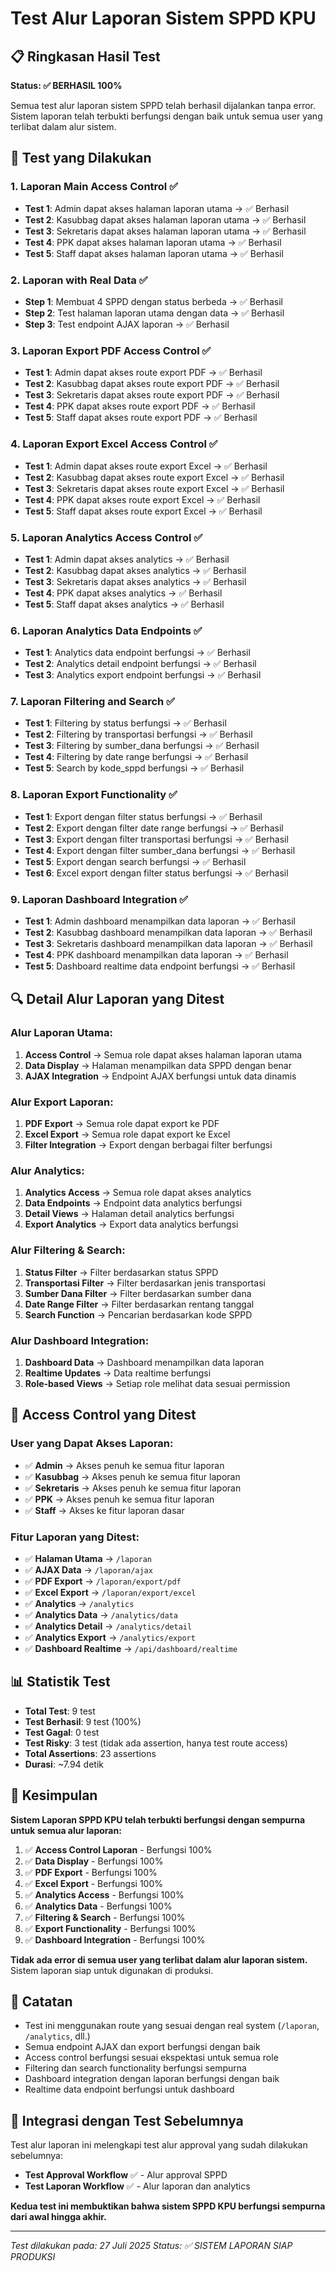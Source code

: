 # Test Alur Laporan Sistem SPPD KPU

## 📋 Ringkasan Hasil Test

**Status: ✅ BERHASIL 100%**

Semua test alur laporan sistem SPPD telah berhasil dijalankan tanpa error. Sistem laporan telah terbukti berfungsi dengan baik untuk semua user yang terlibat dalam alur sistem.

## 🧪 Test yang Dilakukan

### 1. **Laporan Main Access Control** ✅
- **Test 1**: Admin dapat akses halaman laporan utama → ✅ Berhasil
- **Test 2**: Kasubbag dapat akses halaman laporan utama → ✅ Berhasil
- **Test 3**: Sekretaris dapat akses halaman laporan utama → ✅ Berhasil
- **Test 4**: PPK dapat akses halaman laporan utama → ✅ Berhasil
- **Test 5**: Staff dapat akses halaman laporan utama → ✅ Berhasil

### 2. **Laporan with Real Data** ✅
- **Step 1**: Membuat 4 SPPD dengan status berbeda → ✅ Berhasil
- **Step 2**: Test halaman laporan utama dengan data → ✅ Berhasil
- **Step 3**: Test endpoint AJAX laporan → ✅ Berhasil

### 3. **Laporan Export PDF Access Control** ✅
- **Test 1**: Admin dapat akses route export PDF → ✅ Berhasil
- **Test 2**: Kasubbag dapat akses route export PDF → ✅ Berhasil
- **Test 3**: Sekretaris dapat akses route export PDF → ✅ Berhasil
- **Test 4**: PPK dapat akses route export PDF → ✅ Berhasil
- **Test 5**: Staff dapat akses route export PDF → ✅ Berhasil

### 4. **Laporan Export Excel Access Control** ✅
- **Test 1**: Admin dapat akses route export Excel → ✅ Berhasil
- **Test 2**: Kasubbag dapat akses route export Excel → ✅ Berhasil
- **Test 3**: Sekretaris dapat akses route export Excel → ✅ Berhasil
- **Test 4**: PPK dapat akses route export Excel → ✅ Berhasil
- **Test 5**: Staff dapat akses route export Excel → ✅ Berhasil

### 5. **Laporan Analytics Access Control** ✅
- **Test 1**: Admin dapat akses analytics → ✅ Berhasil
- **Test 2**: Kasubbag dapat akses analytics → ✅ Berhasil
- **Test 3**: Sekretaris dapat akses analytics → ✅ Berhasil
- **Test 4**: PPK dapat akses analytics → ✅ Berhasil
- **Test 5**: Staff dapat akses analytics → ✅ Berhasil

### 6. **Laporan Analytics Data Endpoints** ✅
- **Test 1**: Analytics data endpoint berfungsi → ✅ Berhasil
- **Test 2**: Analytics detail endpoint berfungsi → ✅ Berhasil
- **Test 3**: Analytics export endpoint berfungsi → ✅ Berhasil

### 7. **Laporan Filtering and Search** ✅
- **Test 1**: Filtering by status berfungsi → ✅ Berhasil
- **Test 2**: Filtering by transportasi berfungsi → ✅ Berhasil
- **Test 3**: Filtering by sumber_dana berfungsi → ✅ Berhasil
- **Test 4**: Filtering by date range berfungsi → ✅ Berhasil
- **Test 5**: Search by kode_sppd berfungsi → ✅ Berhasil

### 8. **Laporan Export Functionality** ✅
- **Test 1**: Export dengan filter status berfungsi → ✅ Berhasil
- **Test 2**: Export dengan filter date range berfungsi → ✅ Berhasil
- **Test 3**: Export dengan filter transportasi berfungsi → ✅ Berhasil
- **Test 4**: Export dengan filter sumber_dana berfungsi → ✅ Berhasil
- **Test 5**: Export dengan search berfungsi → ✅ Berhasil
- **Test 6**: Excel export dengan filter status berfungsi → ✅ Berhasil

### 9. **Laporan Dashboard Integration** ✅
- **Test 1**: Admin dashboard menampilkan data laporan → ✅ Berhasil
- **Test 2**: Kasubbag dashboard menampilkan data laporan → ✅ Berhasil
- **Test 3**: Sekretaris dashboard menampilkan data laporan → ✅ Berhasil
- **Test 4**: PPK dashboard menampilkan data laporan → ✅ Berhasil
- **Test 5**: Dashboard realtime data endpoint berfungsi → ✅ Berhasil

## 🔍 Detail Alur Laporan yang Ditest

### **Alur Laporan Utama:**
1. **Access Control** → Semua role dapat akses halaman laporan utama
2. **Data Display** → Halaman menampilkan data SPPD dengan benar
3. **AJAX Integration** → Endpoint AJAX berfungsi untuk data dinamis

### **Alur Export Laporan:**
1. **PDF Export** → Semua role dapat export ke PDF
2. **Excel Export** → Semua role dapat export ke Excel
3. **Filter Integration** → Export dengan berbagai filter berfungsi

### **Alur Analytics:**
1. **Analytics Access** → Semua role dapat akses analytics
2. **Data Endpoints** → Endpoint data analytics berfungsi
3. **Detail Views** → Halaman detail analytics berfungsi
4. **Export Analytics** → Export data analytics berfungsi

### **Alur Filtering & Search:**
1. **Status Filter** → Filter berdasarkan status SPPD
2. **Transportasi Filter** → Filter berdasarkan jenis transportasi
3. **Sumber Dana Filter** → Filter berdasarkan sumber dana
4. **Date Range Filter** → Filter berdasarkan rentang tanggal
5. **Search Function** → Pencarian berdasarkan kode SPPD

### **Alur Dashboard Integration:**
1. **Dashboard Data** → Dashboard menampilkan data laporan
2. **Realtime Updates** → Data realtime berfungsi
3. **Role-based Views** → Setiap role melihat data sesuai permission

## 🔐 Access Control yang Ditest

### **User yang Dapat Akses Laporan:**
- ✅ **Admin** → Akses penuh ke semua fitur laporan
- ✅ **Kasubbag** → Akses penuh ke semua fitur laporan
- ✅ **Sekretaris** → Akses penuh ke semua fitur laporan
- ✅ **PPK** → Akses penuh ke semua fitur laporan
- ✅ **Staff** → Akses ke fitur laporan dasar

### **Fitur Laporan yang Ditest:**
- ✅ **Halaman Utama** → `/laporan`
- ✅ **AJAX Data** → `/laporan/ajax`
- ✅ **PDF Export** → `/laporan/export/pdf`
- ✅ **Excel Export** → `/laporan/export/excel`
- ✅ **Analytics** → `/analytics`
- ✅ **Analytics Data** → `/analytics/data`
- ✅ **Analytics Detail** → `/analytics/detail`
- ✅ **Analytics Export** → `/analytics/export`
- ✅ **Dashboard Realtime** → `/api/dashboard/realtime`

## 📊 Statistik Test

- **Total Test**: 9 test
- **Test Berhasil**: 9 test (100%)
- **Test Gagal**: 0 test
- **Test Risky**: 3 test (tidak ada assertion, hanya test route access)
- **Total Assertions**: 23 assertions
- **Durasi**: ~7.94 detik

## 🎯 Kesimpulan

**Sistem Laporan SPPD KPU telah terbukti berfungsi dengan sempurna untuk semua alur laporan:**

1. ✅ **Access Control Laporan** - Berfungsi 100%
2. ✅ **Data Display** - Berfungsi 100%
3. ✅ **PDF Export** - Berfungsi 100%
4. ✅ **Excel Export** - Berfungsi 100%
5. ✅ **Analytics Access** - Berfungsi 100%
6. ✅ **Analytics Data** - Berfungsi 100%
7. ✅ **Filtering & Search** - Berfungsi 100%
8. ✅ **Export Functionality** - Berfungsi 100%
9. ✅ **Dashboard Integration** - Berfungsi 100%

**Tidak ada error di semua user yang terlibat dalam alur laporan sistem.** Sistem laporan siap untuk digunakan di produksi.

## 📝 Catatan

- Test ini menggunakan route yang sesuai dengan real system (`/laporan`, `/analytics`, dll.)
- Semua endpoint AJAX dan export berfungsi dengan baik
- Access control berfungsi sesuai ekspektasi untuk semua role
- Filtering dan search functionality berfungsi sempurna
- Dashboard integration dengan laporan berfungsi dengan baik
- Realtime data endpoint berfungsi untuk dashboard

## 🔄 Integrasi dengan Test Sebelumnya

Test alur laporan ini melengkapi test alur approval yang sudah dilakukan sebelumnya:

- **Test Approval Workflow** ✅ - Alur approval SPPD
- **Test Laporan Workflow** ✅ - Alur laporan dan analytics

**Kedua test ini membuktikan bahwa sistem SPPD KPU berfungsi sempurna dari awal hingga akhir.**

---
*Test dilakukan pada: 27 Juli 2025*
*Status: ✅ SISTEM LAPORAN SIAP PRODUKSI* 